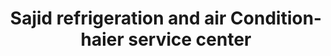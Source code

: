 ---
title: "Sajid refrigeration and air Condition-haier service center"
url: /karachi/sajid-refrigeration-and-air-condition-haier-service-center/
shop: Allgemein
---